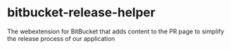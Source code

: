 # bitbucket-release-helper
The webextension for BitBucket that adds content to the PR page to simplify the release process of our application

